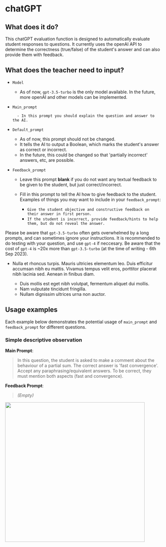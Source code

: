 # chatGPT

## What does it do?
This chatGPT evaluation function is designed to automatically evaluate student responses to questions. It currently uses the openAI API to determine the correctness (true/false) of the student's answer and can also provide them with feedback.


## What does the teacher need to input?
- `Model`
  
    - As of now, `gpt-3.5-turbo` is the only model available. In the future, more openAI and other models can be implemented.
- `Main_prompt`
  
        - In this prompt you should explain the question and answer to the AI.
- `Default_prompt`

    - As of now, this prompt should not be changed.
    - It tells the AI to output a Boolean, which marks the student's answer as correct or incorrect.
    - In the future, this could be changed so that 'partially incorrect' answers, etc, are possible.
- `Feedback_prompt`
  
    - Leave this prompt **blank** if you do not want any textual feedback to be given to the student, but just correct/incorrect.
    - Fill in this prompt to tell the AI how to give feedback to the student. Examples of things you may want to include in your `feedback_prompt`:
      
        - `Give the student objective and constructive feedback on their answer in first person.`
        - `If the student is incorrect, provide feedback/hints to help them, but do not reveal the answer.`
   
Please be aware that `gpt-3.5-turbo` often gets overwhelmed by a long prompts, and can sometimes ignore your instructions. It is recommended to do testing with your question, and use `gpt-4` if neccesary. Be aware that the cost of `gpt-4` is ~20x more than `gpt-3.5-turbo` (at the time of writing - 6th Sep 2023).

- Nulla et rhoncus turpis. Mauris ultricies elementum leo. Duis efficitur
  accumsan nibh eu mattis. Vivamus tempus velit eros, porttitor placerat nibh
  lacinia sed. Aenean in finibus diam.

    * Duis mollis est eget nibh volutpat, fermentum aliquet dui mollis.
    * Nam vulputate tincidunt fringilla.
    * Nullam dignissim ultrices urna non auctor.


## Usage examples
Each example below demonstrates the potential usage of `main_prompt` and `feedback_prompt` for different questions.

### Simple descriptive observation
**Main Prompt**:
> In this question, the student is asked to make a comment about the behaviour of a partial sum. The correct answer is 'fast convergence'. Accept any paraphrasing/equivalent answers. To be correct, they must mention both aspects (fast and convergence).

**Feedback Prompt**:
> *(Empty)*

<img src="https://github.com/lambda-feedback/chatGPT/assets/138524447/af083bff-fade-4186-89aa-bc0b7f48ce0d" width="450">

